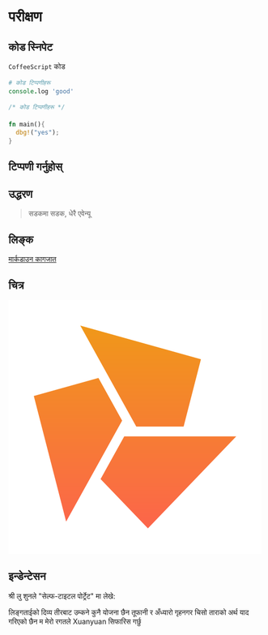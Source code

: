 [Markdown 全局注释]:#

# परीक्षण

## कोड स्निपेट

`CoffeeScript` कोड

```coffee
# कोड टिप्पणीहरू
console.log 'good'


```

```rust
/* कोड टिप्पणीहरू */

fn main(){
  dbg!("yes");
}
```

## टिप्पणी गर्नुहोस्

<!-- HTML 注释 --> 

<!-- 多行注释 --> 

## उद्धरण

> सडकमा सडक, धेरै एवेन्यू

## लिङ्क

[मार्कडाउन कागजात](https://github.com/xxai-art/xxai-art-md)

## चित्र

![xxAI।कला ब्रान्ड पहिचान](https://raw.githubusercontent.com/xxai-art/web/main/file/svg/logo.svg)

## इन्डेन्टेसन

श्री लु शुनले "सेल्फ-टाइटल पोर्ट्रेट" मा लेखे:

  लिङ्गताईको दिव्य तीरबाट उम्कने कुनै योजना छैन
  तूफानी र अँध्यारो गृहनगर
  चिसो ताराको अर्थ याद गरिएको छैन
  म मेरो रगतले Xuanyuan सिफारिस गर्छु


